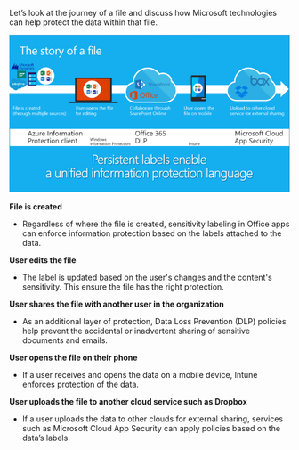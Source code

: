Let’s look at the journey of a file and discuss how Microsoft technologies can help protect the data within that file.

![Microsoft technologies protect a file from creation through editing and cloud storage.](../media/story-of-file.png)

**File is created**

- Regardless of where the file is created, sensitivity labeling in Office apps can enforce information protection based on the labels attached to the data.

**User edits the file**

- The label is updated based on the user's changes and the content's sensitivity. This ensure the file has the right protection.

**User shares the file with another user in the organization**

- As an additional layer of protection, Data Loss Prevention (DLP) policies help prevent the accidental or inadvertent sharing of sensitive documents and emails.

**User opens the file on their phone**

- If a user receives and opens the data on a mobile device, Intune enforces protection of the data.

**User uploads the file to another cloud service such as Dropbox**

- If a user uploads the data to other clouds for external sharing, services such as Microsoft Cloud App Security can apply policies based on the data’s labels.
